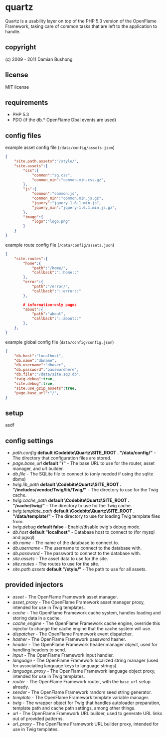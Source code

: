 # quartz

Quartz is a usability layer on top of the PHP 5.3 version of the OpenFlame Framework, taking care of common tasks that are left to the application to handle.

## copyright

(c) 2009 - 2011 Damian Bushong

## license

MIT license

## requirements

* PHP 5.3
* PDO (if the db.* OpenFlame Dbal events are used)

## config files

example asset config file (`/data/config/assets.json`)

``` json
{
	"site.path.assets":"/style/",
	"site.assets":{
		"css":{
			"common":"sg.css",
			"common_min":"common.min.css.gz",
		},
		"js":{
			"common":"common.js",
			"common_min":"common.min.js.gz",
			"jquery":"jquery-1.6.1.min.js",
			"jquery_min":"jquery-1.6.1.min.js.gz",
		},
		"image":{
			"logo":"logo.png"
		}
	}
}
```

example route config file (`/data/config/assets.json`)

``` json
{
	"site.routes":{
		"home":{
			"path":"/home/",
			"callback":"::home::"
		},
		"error":{
			"path":"/error/",
			"callback":"::error::"
		},

		# information-only pages
		"about":{
			"path":"about",
			"callback":"::about::"
		},
	},
}
```

example global config file (`data/config/config.json`)

``` json
{
	"db.host":"localhost",
	"db.name":"dbname",
	"db.username":"dbuser",
	"db.password":"passwordhere",
	"db.file":"/data/site.sq3.db",
	"twig.debug":true,
	"site.debug":true,
	"site.use_gzip_assets":true,
	"page.base_url":"/",
}
```

## setup

asdf

## config settings
* *path.config* **default \Codebite\Quartz\SITE_ROOT . "/data/config/"** - The directory that configuration files are stored.
* *page.base_url* **default "/"** - The base URL to use for the router, asset manager, and url builder.
* *db.file* - The SQLite file to connect to (only needed if using the sqlite dbms)
* *twig.lib_path* **default \Codebite\Quartz\SITE_ROOT . "/includes/vendor/Twig/lib/Twig/"** - The directory to use for the Twig cache.
* *twig.cache_path* **default \Codebite\Quartz\SITE_ROOT . "/cache/twig/"** - The directory to use for the Twig cache.
* *twig.template_path* **default \Codebite\Quartz\SITE_ROOT . "/data/template/"** - The directory to use for loading Twig template files from.
* *twig.debug* **default false** - Enable/disable twig's debug mode.
* *db.host* **default "localhost"** - Database host to connect to (for mysql and pgsql)
* *db.name* - The name of the database to connect to.
* *db.username* - The username to connect to the database with.
* *db.password* - The password to connect to the database with.
* *site.assets* - The asset data to use for the site.
* *site.routes* - The routes to use for the site.
* *site.path.assets* **default "/style/"** - The path to use for all assets.

## provided injectors

* *asset* - The OpenFlame Framework asset manager.
* *asset_proxy* - The OpenFlame Framework asset manager proxy, intended for use in Twig templates.
* *cache* - The OpenFlame Framework cache system, handles loading and storing data in a cache.
* *cache_engine* - The OpenFlame Framework cache engine, override this injector to change the cache engine that the cache system will use.
* *dispatcher* - The OpenFlame Framework event dispatcher.
* *hasher* - The OpenFlame Framework password hasher.
* *header* - The OpenFlame Framework header manager object, used for handling headers to send.
* *input* - The OpenFlame Framework input handler.
* *language* - The OpenFlame Framework localized string manager (used for associating language keys to language strings)
* *language_proxy* - The OpenFlame Framework language object proxy, intended for use in Twig templates.
* *router* - The OpenFlame Framework router, with the `base_url` setup already.
* *seeder* - The OpenFlame Framework random seed string generator.
* *template* - The OpenFlame Framework template variable manager.
* *twig* - The wrapper object for Twig that handles autoloader preparation, template path and cache path settings, among other things.
* *url* - The OpenFlame Framework URL builder, used to generate URL links out of provided patterns.
* *url_proxy* - The OpenFlame Framework URL builder proxy, intended for use in Twig templates.
